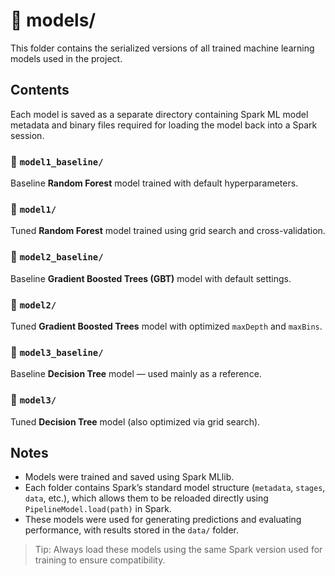 # 📁 models/

This folder contains the serialized versions of all trained machine learning models used in the project.

## Contents

Each model is saved as a separate directory containing Spark ML model metadata and binary files required for loading the model back into a Spark session.

### 🔹 `model1_baseline/`  
Baseline **Random Forest** model trained with default hyperparameters.

### 🔹 `model1/`  
Tuned **Random Forest** model trained using grid search and cross-validation.

### 🔹 `model2_baseline/`  
Baseline **Gradient Boosted Trees (GBT)** model with default settings.

### 🔹 `model2/`  
Tuned **Gradient Boosted Trees** model with optimized `maxDepth` and `maxBins`.

### 🔹 `model3_baseline/`  
Baseline **Decision Tree** model — used mainly as a reference.

### 🔹 `model3/`  
Tuned **Decision Tree** model (also optimized via grid search).

## Notes

- Models were trained and saved using Spark MLlib.
- Each folder contains Spark’s standard model structure (`metadata`, `stages`, `data`, etc.), which allows them to be reloaded directly using `PipelineModel.load(path)` in Spark.
- These models were used for generating predictions and evaluating performance, with results stored in the `data/` folder.

> Tip: Always load these models using the same Spark version used for training to ensure compatibility.

